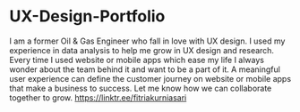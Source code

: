 # UX-Design-Portfolio
I am a former Oil & Gas Engineer who fall in love with UX
design. I used my experience in data analysis to help me
grow in UX design and research. Every time I used website
or mobile apps which ease my life I always wonder about the
team behind it and want to be a part of it. A meaningful user
experience can define the customer journey on website or
mobile apps that make a business to success. Let me know
how we can collaborate together to grow.
https://linktr.ee/fitriakurniasari
